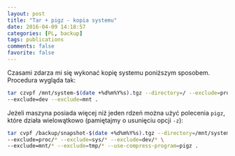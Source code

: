 ```yaml
---
layout: post
title: "Tar + pigz - kopia systemu"
date: 2016-04-09 14:18:57
categories: [PL, backup]
tags: publications
comments: false
favorite: false
---
```


Czasami zdarza mi się wykonać kopię systemu poniższym sposobem. Procedura wygląda tak:

```bash
tar czvpf /mnt/system-$(date +%d%m%Y%s).tgz --directory=/ --exclude=proc --exclude=sys \
--exclude=dev --exclude=mnt .
```

Jeżeli maszyna posiada więcej niż jeden rdzeń można użyć polecenia `pigz`, które działa wielowątkowo (pamiętajmy o usunięciu opcji `-z`):

```bash
tar cvpf /backup/snapshot-$(date +%d%m%Y%s).tgz --directory=/mnt/system \
--exclude=proc/* --exclude=sys/* --exclude=dev/* \
--exclude=mnt/* --exclude=tmp/* --use-compress-program=pigz .
```
